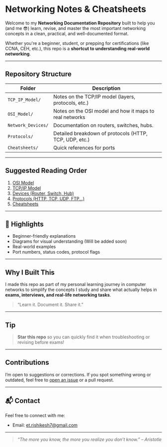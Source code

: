 # Networking Notes & Cheatsheets

Welcome to my **Networking Documentation Repository** built to help you (and me 😎) learn, revise, and master the most important networking concepts in a clean, practical, and well-documented format.

Whether you're a beginner, student, or prepping for certifications (like CCNA, CEH, etc.), this repo is a **shortcut to understanding real-world networking**.

---

## Repository Structure

| Folder              | Description                                                |
|---------------------|------------------------------------------------------------|
| `TCP_IP_Model/`      | Notes on the TCP/IP model (layers, protocols, etc.)        |
| `OSI_Model/`         | Notes on the OSI model and how it maps to real networks    |
| `Network_Devices/`           | Documentation on routers, switches, hubs.            |
| `Protocols/`         | Detailed breakdown of protocols (HTTP, TCP, UDP, etc.)     |
| `Cheatsheets/`       | Quick references for ports |

---

## Suggested Reading Order

1. [OSI Model](./OSI_Model/)
2. [TCP/IP Model](./TCP_IP_Model/notes.md)
3. [Devices (Router, Switch, Hub)](./Network_Devices/)
4. [Protocols (HTTP, TCP, UDP, FTP...)](./Protocols/)
5. [Cheatsheets](./Cheatsheets/)

---

## 🚀 Highlights

- Beginner-friendly explanations
- Diagrams for visual understanding (Will be added soon)
- Real-world examples
- Port numbers, status codes, protocol flags
 
---

## Why I Built This

I made this repo as part of my personal learning journey in computer networks to simplify the concepts I study and share what actually helps in **exams, interviews, and real-life networking tasks**.

> “Learn it. Document it. Share it.”

---

## Tip

> **Star this repo** so you can quickly find it when troubleshooting or revising before exams!

---

## Contributions

I’m open to suggestions or corrections. If you spot something wrong or outdated, feel free to [open an issue](https://github.com/DevRishikesh/networking/issues) or a pull request.

---

## 📬 Contact

Feel free to connect with me:
 - Email: et.rishikesh7@gmail.com

---

> *“The more you know, the more you realize you don’t know.” – Aristotle*
